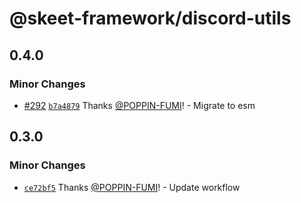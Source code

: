 # @skeet-framework/discord-utils

## 0.4.0

### Minor Changes

- [#292](https://github.com/elsoul/skeet/pull/292) [`b7a4879`](https://github.com/elsoul/skeet/commit/b7a48791fbce6a1b72111654a22568b827d15ebe) Thanks [@POPPIN-FUMI](https://github.com/POPPIN-FUMI)! - Migrate to esm

## 0.3.0

### Minor Changes

- [`ce72bf5`](https://github.com/elsoul/skeet/commit/ce72bf536cf32fe02bd33b9abbf5d28148a8417c) Thanks [@POPPIN-FUMI](https://github.com/POPPIN-FUMI)! - Update workflow
